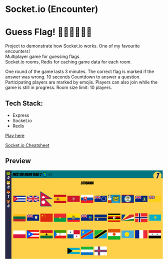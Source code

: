 # Socket.io (Encounter)

# Guess Flag! 🚩🏳‍🌈🏴‍☠️🏁

Project to demonstrate how Socket.io works. One of my favourite encounters!\
Multiplayer game for guessing flags.\
Socket.io rooms, Redis for caching game data for each room.

One round of the game lasts 3 minutes. The correct flag is marked if the answer was wrong. 10 seconds Countdown to answer a question. Participating players are marked by emojis. Players can also join while the game is still in progress. Room size limit: 10 players.

## Tech Stack:

-   Express
-   Socket.io
-   Redis

[Play here](https://flags-and-more-flags.herokuapp.com/)

[Socket.io Cheatsheet](https://github.com/LPF33/guess-flag/blob/lesson/README.md)

## Preview

![GuessFlag](guess_flag.png)
